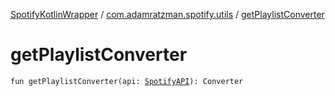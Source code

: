 [SpotifyKotlinWrapper](../index.md) / [com.adamratzman.spotify.utils](index.md) / [getPlaylistConverter](./get-playlist-converter.md)

# getPlaylistConverter

`fun getPlaylistConverter(api: `[`SpotifyAPI`](../com.adamratzman.spotify.main/-spotify-a-p-i/index.md)`): Converter`